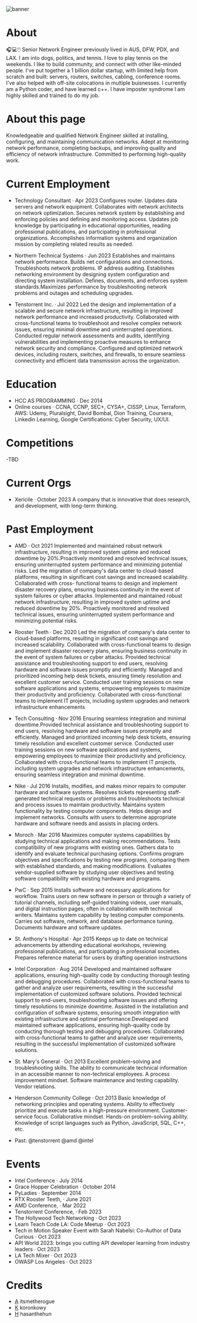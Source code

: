
![banner](https://github.com/staramidst/staramidst/assets/146413562/1f642dde-3a4e-4565-8cd4-f34ca079bda3)


# About
 🎧💻🖱️ Senior Network Engineer previously lived in AUS, DFW, PDX, and LAX. I am into dogs, politics, and tennis. I love to play tennis on the weekends. I like to build community, and connect with other like-minded people. I've put together a 1 billion dollar startup, with limited help from scratch and built: servers, routers, switches, cabling, conference rooms. I've also helped with off-site colocations in multiple buisnesses. I currently am a Python coder, and have learned c++. I have imposter syndrome I am highly skilled and trained to do my job.

# About this page
Knowledgeable and qualified Network Engineer skilled at installing, configuring, and maintaining communication networks. Adept at monitoring network performance, completing backups, and improving quality and efficiency of network infrastructure. Committed to performing high-quality work.

# Current Employment

- Technology Consultant · Apr 2023
Configures router. Updates data servers and network equipment. Collaborates with network architects on network optimization. Secures network system by establishing and enforcing policies and defining and monitoring access. Updates job knowledge by participating in educational opportunities, reading professional publications, and participating in professional organizations. Accomplishes information systems and organization mission by completing related results as needed.

- Northern Technical Systems · Jun 2023
Establishes and maintains network performance. Builds net configurations and connections. Troubleshoots network problems. IP address auditing. Establishes networking environment by designing system configuration and directing system installation. Defines, documents, and enforces system standards.Maximizes performance by troubleshooting network problems and outages and scheduling upgrades.

- Tenstorrent Inc. · Jul 2022 
Led the design and implementation of a scalable and secure network infrastructure, resulting in improved network performance and increased productivity. Collaborated with cross-functional teams to troubleshoot and resolve complex network issues, ensuring minimal downtime and uninterrupted operations. Conducted regular network assessments and audits, identifying vulnerabilities and implementing proactive measures to enhance network security and compliance. Configured and optimized network devices, including routers, switches, and firewalls, to ensure seamless connectivity and efficient data transmission across the organization.

# Education

- HCC AS PROGRAMMING · Dec 2014
- Online courses · CCNA, CCNP, SEC+, CYSA+, CISSP, Linux, Terraform, AWS: Udemy, Pluralsight, David Bombal, Dion Training, Coursera, Linkedin Learning, Google Certifications: Cyber Security, UX/UI.
  
# Competitions

-TBD

# Current Orgs

- Xericile · October 2023
A company that is innovative that does research, and development, with long-term thinking.

# Past Employment

- AMD · Oct 2021 
Implemented and maintained robust network infrastructure, resulting in improved system uptime and reduced downtime by 20%.Proactively monitored and resolved technical issues, ensuring uninterrupted system
performance and minimizing potential risks. Led the migration of company's data center to cloud-based platforms, resulting in significant cost savings and increased scalability. Collaborated with cross-
functional teams to design and implement disaster recovery plans, ensuring business continuity in the event of system failures or cyber attacks. Implemented and maintained robust network infrastructure,
resulting in improved system uptime and reduced downtime by 20%. Proactively monitored and resolved technical issues, ensuring uninterrupted system performance and minimizing potential risks. 

- Rooster Teeth · Dec 2020 
Led the migration of company's data center to cloud-based platforms, resulting in significant cost savings and increased scalability. Collaborated with cross-functional teams to design and implement disaster recovery plans, ensuring business continuity in the event of system failures or cyber attacks. Provided technical assistance and troubleshooting support to end users, resolving hardware and software issues promptly and efficiently. Managed and prioritized incoming help desk tickets, ensuring timely resolution and excellent customer service. Conducted user training sessions on new software applications and systems, empowering employees to maximize their productivity and proficiency. Collaborated with cross-functional teams to implement IT projects, including system upgrades and network infrastructure enhancements

- Tech Consulting · Nov 2016 
Ensuring seamless integration and minimal downtime.Provided technical assistance and troubleshooting support to end users, resolving hardware and software issues promptly and efficiently. Managed and prioritized incoming help desk tickets, ensuring timely resolution and excellent customer service. Conducted user training sessions on new software applications and systems, empowering employees to maximize their productivity and proficiency. Collaborated with cross-functional teams to implement IT projects, including system upgrades and network infrastructure enhancements, ensuring seamless integration and minimal downtime.

- Nike · Jul 2016
Installs, modifies, and makes minor repairs to computer hardware and software systems. Resolves tickets representing staff-generated technical requests or problems and troubleshoots technical and process issues to maintain productivity. Maintains system functionality by testing computer components. Helps design and implement networks. Consults with users to determine appropriate hardware and software needs and assists in placing orders.

- Moroch · Mar 2016
Maximizes computer systems capabilities by studying technical applications and making recommendations. Tests compatibility of new programs with existing ones. Gathers data to identify and evaluate technical purchasing options. Confirms program objectives and specifications by testing new programs, comparing them with established standards, and making modifications. Evaluates vendor-supplied software by studying user objectives and testing software compatibility with existing hardware and programs.

- PwC · Sep 2015
Installs software and necessary applications for workflow. Trains users on new software in person or through a variety of tutorial channels, including self-guided training videos, user manuals, and digital instruction pages, often in collaboration with technical writers. Maintains system capability by testing computer components. Carries out software, network, and database performance tuning.
Documents hardware and software updates.

- St. Anthony's Hospital · Apr 2015
Keeps up to date on technical advancements by attending educational workshops, reviewing professional publications, and participating in professional societies. Prepares reference material for users by drafting operation instructions

- Intel Corporation · Aug 2014
Developed and maintained software applications, ensuring high-quality code by conducting thorough testing and debugging procedures. Collaborated with cross-functional teams to gather and analyze user requirements, resulting in the successful implementation of customized software solutions. Provided technical support to end-users, troubleshooting software issues and offering timely resolutions to minimize downtime. Assisted in the installation and configuration of software systems, ensuring smooth integration with existing infrastructure and optimal performance.Developed and maintained software applications, ensuring high-quality code by conducting thorough testing and debugging procedures. Collaborated with cross-functional teams to gather and analyze user requirements, resulting in the successful implementation of customized software solutions.

- St. Mary's General  · Oct 2013
Excellent problem-solving and troubleshooting skills. The ability to communicate technical information in an accessible manner to non-technical employees. A process improvement mindset. Software maintenance and testing capability. Vendor relations.
  
- Henderson Community College ·  Oct 2013
Basic knowledge of networking principles and operating systems. Ability to effectively prioritize and execute tasks in a high-pressure environment. Customer-service focus. Collaborative mindset.
Hands-on problem-solving ability. Knowledge of script languages such as Python, JavaScript, SQL, C++, etc.

- Past: @tenstorrent @amd @intel
 
# Events
 - Intel Conference · July 2014
 - Grace Hopper Celebration · October 2014
 - PyLadies · September 2014
 - RTX Rooster Teeth, · June 2021
 - AMD Conference, · Mar 2022
 - Tenstorrent Conference, · Feb 2023
 - The Hollywood Tech Networking · Oct 2023
 - Learn Teach Code LA: Code Meetup · Oct 2023
 - Tech in Motion Speaker Event with Sarah Nabelsi: Co-Author of Data Curious · Oct 2023
 - API World 2023: brings you cutting API developer learning from industry leaders · Oct 2023
 - LA Tech Mixer · Oct 2023
 - OWASP Los Angeles · Oct 2023


# Credits
- [A](https://twitter.com/itsmetherogue) itsmetherogue 
- [K](https://twitter.com/koronkowy) koronkowy
- [H](https://twitter.com/hasanthehun) hasanthehun



<!---
staramidst/staramidst is a ✨ special ✨ repository because its `README.md` (this file) appears on your GitHub profile.
You can click the Preview link to take a look at your changes.
--->
